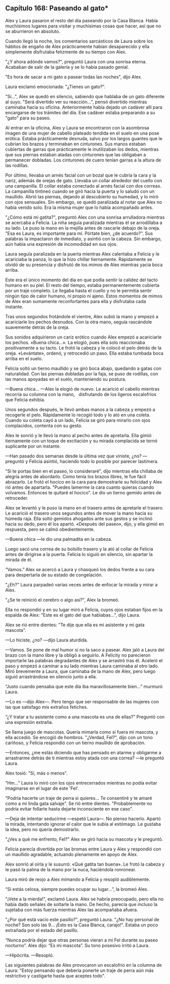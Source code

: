 
## Capítulo 168: Paseando al gato*


Alex y Laura pasaron el resto del día paseando por la Casa Blanca. Había muchísimos lugares para visitar y muchísimas cosas que hacer, así que no se aburrieron en absoluto.

Cuando llegó la noche, los comentarios sarcásticos de Laura sobre los hábitos de engaño de Alex prácticamente habían desaparecido y ella simplemente disfrutaba felizmente de su tiempo con Alex.

"¿Y ahora adónde vamos?", preguntó Laura con una sonrisa eterna. Acababan de salir de la galería y se lo había pasado genial.

"Es hora de sacar a mi gato a pasear todas las noches", dijo Alex.

Laura exclamó emocionada: "¿Tienes un gato?".

"Sí...", Alex se quedó en silencio, sabiendo que hablaba de un gato diferente al suyo. "Será divertido ver su reacción...", pensó divertido mientras caminaba hacia su oficina. Anteriormente había dejado un cadáver allí para encargarse de los trámites del día. Ese cadáver estaba preparando a su "gato" para su paseo.

Al entrar en la oficina, Alex y Laura se encontraron con la asombrosa imagen de una mujer de cabello plateado tendida en el suelo en una pose erótica. Estaba prácticamente desnuda, salvo por los largos guantes que le cubrían los brazos y terminaban en cinturones. Sus manos estaban cubiertas de garras que prácticamente le inutilizaban los dedos, mientras que sus piernas estaban atadas con cinturones que las obligaban a permanecer dobladas. Los cinturones de cuero tenían garras a la altura de las rodillas.

Por último, llevaba un arnés facial con un bozal que le cubría la cara y la nariz, además de orejas de gato. Llevaba un collar alrededor del cuello con una campanilla. El collar estaba conectado al arnés facial con dos correas. La campanilla tintineó cuando se giró hacia la puerta y lo saludó con un maullido. Abrió las piernas, dejando al descubierto su humedad, y lo miró con ojos sensuales. Sin embargo, se quedó paralizada al notar que Alex no había venido solo. Era la misma mujer que lo había acompañado antes.

"¿Cómo está mi gatita?", preguntó Alex con una sonrisa arrulladora mientras se acercaba a Felicia. La niña seguía paralizada mientras él se arrodillaba a su lado. Le puso la mano en la mejilla antes de rascarle debajo de la oreja. "Esa es Laura, es importante para mí. Pórtate bien, ¿de acuerdo?". Sus palabras la impactaron de inmediato, y asintió con la cabeza. Sin embargo, aún había una expresión de incomodidad en sus ojos.

Laura seguía paralizada en la puerta mientras Alex calentaba a Felicia y le acariciaba la panza, lo que la hizo chillar tiernamente. Rápidamente se olvidó de su presencia y disfrutó de los mimos de Alex mientras yacía boca arriba.

Este era el único momento del día en que podía sentir la calidez del tacto humano en su piel. El resto del tiempo, estaba permanentemente cubierta por un traje completo. Le llegaba hasta el cuello y no le permitía sentir ningún tipo de calor humano, ni propio ni ajeno. Estos momentos de mimos de Alex eran sumamente reconfortantes para ella y disfrutaba cada instante.

Tras unos segundos frotándole el vientre, Alex subió la mano y empezó a acariciarle los pechos desnudos. Con la otra mano, seguía rascándole suavemente detrás de la oreja.

Sus sonidos adquirieron un cariz erótico cuando Alex empezó a acariciarle los pechos. «Buena chica...». La elogió, pues ella solo reaccionaba positivamente a su tacto. Le frotó la cabeza y le colocó el pelo detrás de la oreja. «Levántate», ordenó, y retrocedió un paso. Ella estaba tumbada boca arriba en el suelo.

Felicia soltó un tierno maullido y se giró boca abajo, quedando a gatas con naturalidad. Con las piernas dobladas por la faja, se puso de rodillas, con las manos apoyadas en el suelo, manteniendo su postura.

—Buena chica... —Alex la elogió de nuevo. Le acarició el cabello mientras recorría su columna con la mano,   disfrutando de los ligeros escalofríos que Felicia exhibía.

Unos segundos después, le llevó ambas manos a la cabeza y empezó a recogerle el pelo. Rápidamente lo recogió todo y lo ató en una coleta. Cuando su coleta cayó a un lado, Felicia se giró para mirarlo con ojos complacidos, contenta con su gesto.

Alex le sonrió y le llevó la mano al pecho antes de apretarla. Ella gimió tiernamente con un toque de excitación y su mirada complacida se tornó suplicante por un instante.

—Han pasado dos semanas desde la última vez que viniste, ¿no? —preguntó y Felicia asintió, haciendo todo lo posible por parecer lastimera.

"Si te portas bien en el paseo, lo consideraré", dijo mientras ella chillaba de alegría antes de abordarlo. Como tenía los brazos libres, le fue fácil abrazarlo. Le frotó el hocico en la cara para demostrarle su felicidad y Alex rió antes de apartarla. "Puedes lamerme la cara cuanto quieras cuando volvamos. Entonces te quitaré el hocico". Le dio un tierno gemido antes de retroceder.

Alex se levantó y le puso la mano en el trasero antes de apretarle el trasero. Le acarició el trasero unos segundos antes de mover la mano hacia su húmeda raja. Ella soltó gemidos ahogados ante sus gestos y se inclinó hacia su dedo, pero él los apartó. «Después del paseo», dijo, y ella gimió en respuesta, pero se calmó obedientemente.

—Buena chica —le dio una palmadita en la cabeza.

Luego sacó una correa de su bolsillo trasero y la ató al collar de Felicia antes de dirigirse a la puerta. Felicia lo siguió en silencio, sin apartar la mirada de él.

“Vamos.” Alex se acercó a Laura y chasqueó los dedos frente a su cara para despertarla de su estado de congelación.

"¿Eh?" Laura parpadeó varias veces antes de enfocar la mirada y mirar a Alex.

"¿Se te reinició el cerebro o algo así?", Alex la bromeó.

Ella no respondió y en su lugar miró a Felicia, cuyos ojos estaban fijos en la espalda de Alex: "Este es el gato del que hablabas...", dijo Laura.

Alex se rió entre dientes: "Te dije que ella es mi asistente y mi gata mascota".

—Lo hiciste, ¿no? —dijo Laura aturdida.

—Vamos. Se pone de mal humor si no la saco a pasear. Alex jaló a Laura del brazo con la mano libre y la obligó a seguirlo. A Felicity no parecieron importarle las palabras degradantes de Alex y se arrastró tras él. Aceleró el paso y empezó a caminar a su lado mientras Laura caminaba al otro lado. Miró brevemente a Laura, que caminaba de la mano de Alex, pero luego siguió arrastrándose en silencio junto a ella.

“Justo cuando pensaba que este día iba maravillosamente bien…” murmuró Laura.

—Lo es —dijo Alex—. Pero tengo que ser responsable de las mujeres con las que satisfago mis extraños fetiches.

“¿Y tratar a tu asistente como a una mascota es una de ellas?” Preguntó con una expresión extraña.

Se llama juego de mascotas. Quería mimarla como si fuera mi mascota, y ella accedió. Se encogió de hombros. "¿Verdad, Fel?", dijo con un tono cariñoso, y Felicia respondió con un tierno maullido de aprobación.

—Entonces, ¿me estás diciendo que has pensado en atarme y obligarme a arrastrarme detrás de ti mientras estoy atada con una correa? —le preguntó Laura.

Alex tosió: "Sí, más o menos".

“Hm…” Laura lo miró con los ojos entrecerrados mientras no podía evitar imaginarse en el lugar de este 'Fel'.

"Podría hacerte un traje de perra si quieres... Te consentiré y te amaré como a mi linda gata salvaje". Se rió entre dientes. "Probablemente no podría evitar follarte hasta dejarte inconsciente en ese caso".

—Deja de intentar seducirme —espetó Laura—. No pienso hacerlo. Apartó la mirada, intentando ignorar el calor que le subía al estómago. Le gustaba la idea, pero no quería demostrarlo.

"¿Ves a qué me enfrento, Fel?" Alex se giró hacia su mascota y le preguntó.

Felicia parecía divertida por las bromas entre Laura y Alex y respondió con un maullido agradable, actuando plenamente en apoyo de Alex.

Alex sonrió al oírla y le susurró: «Qué gatita tan buena». Le frotó la cabeza y le pasó la palma de la mano por la nuca, haciéndola ronronear.

Laura miró de reojo a Alex mimando a Felicia y resopló audiblemente.

“Si estás celosa, siempre puedes ocupar su lugar…”, la bromeó Alex.

"¡Vete a la mierda!", exclamó Laura. Alex se habría preocupado, pero ella no había dado señales de soltarle la mano. De hecho, parecía que incluso la sujetaba con más fuerza mientras Alex las acompañaba afuera.

"¿Por qué está vacío este pasillo?", preguntó Laura. "¿No hay personal de noche? Son solo las 9... ¡Esto es la Casa Blanca, carajo!". Estaba un poco extrañada por el estado del pasillo.

“Nunca podría dejar que otras personas vieran a mi Fel durante su paseo nocturno”. Alex dijo: “Es mi mascota”. Su tono posesivo irritó a Laura.

—Hipócrita. —Resopló.

Las siguientes palabras de Alex provocaron un escalofrío en la columna de Laura: "Estoy pensando que debería ponerte un traje de perra aún más restrictivo y castigarte hasta que aceptes todo".
